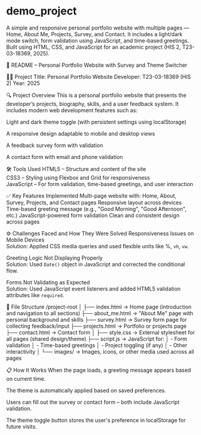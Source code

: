 # demo_project
A simple and responsive personal portfolio website with multiple pages — Home, About Me, Projects, Survey, and Contact. It includes a light/dark mode switch, form validation using JavaScript, and time-based greetings. Built using HTML, CSS, and JavaScript for an academic project (HIS 2, T23-03-18369, 2025).

📄 README – Personal Portfolio Website with Survey and Theme Switcher

👨‍💻 Project Title: Personal Portfolio Website
Developer: T23-03-18369 (HIS 2)
Year: 2025

🔍 Project Overview
This is a personal portfolio website that presents the developer’s projects, biography, skills, and a user feedback system. It includes modern web development features such as:

Light and dark theme toggle (with persistent settings using localStorage)

A responsive design adaptable to mobile and desktop views

A feedback survey form with validation

A contact form with email and phone validation



 🛠️ Tools Used
HTML5 – Structure and content of the site  
CSS3 – Styling using Flexbox and Grid for responsiveness  
JavaScript – For form validation, time-based greetings, and user interaction

 ✅ Key Features Implemented
 Multi-page website with:
 Home, About, Survey, Projects, and Contact pages
 Responsive layout across devices
 Time-based greeting message (e.g., "Good Morning", "Good Afternoon", etc.)
 JavaScript-powered form validation
 Clean and consistent design across pages

⚙️ Challenges Faced and How They Were Solved
Responsiveness Issues on Mobile Devices  
  Solution: Applied CSS media queries and used flexible units like %, `vh`, `vw`.

Greeting Logic Not Displaying Properly  
  Solution: Used `Date()` object in JavaScript and corrected the conditional flow.

Forms Not Validating as Expected  
  Solution: Used JavaScript event listeners and added HTML5 validation attributes like `required`.

 
📂 File Structure
/project-root
│
├── index.html              → Home page (introduction and navigation to all sections)
├── about_me.html              → "About Me" page with personal background and skills
├── survey.html             → Survey form page for collecting feedback/input
├── projects.html           → Portfolio or projects page 
├── contact.html            → Contact form 
│
├── style.css               → External stylesheet for all pages (shared design/theme)
├── script.js               → JavaScript for:
│                             - Form validation
│                             - Time-based greetings
│                             - Project toggling (if any)
│                             - Other interactivity
│
└── images/                 → Images, icons, or other media used across all pages

 
📋 How It Works
When the page loads, a greeting message appears based on current time.

The theme is automatically applied based on saved preferences.

Users can fill out the survey or contact form – both include JavaScript validation.

The theme toggle button stores the user's preference in localStorage for future visits.


